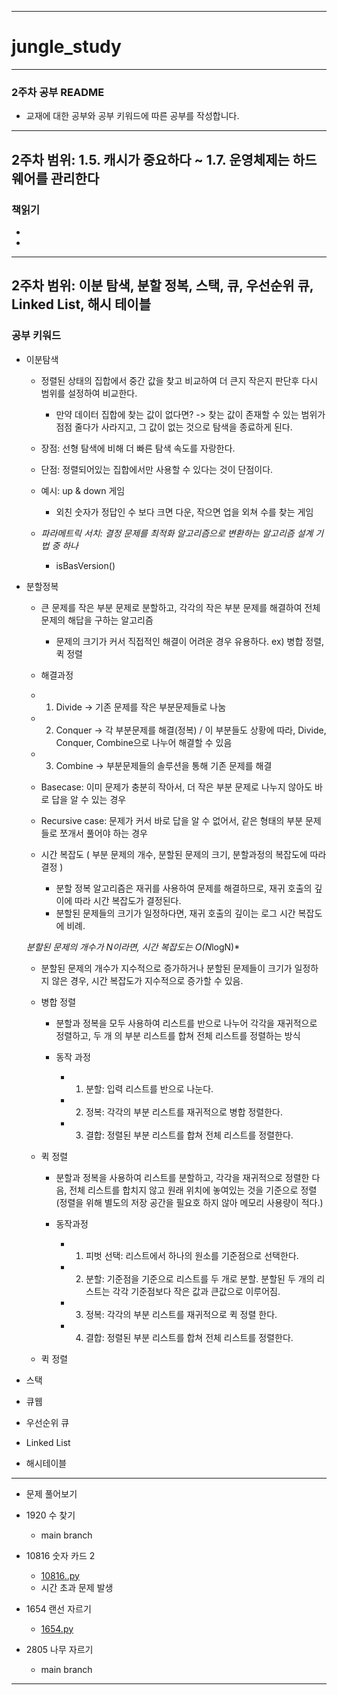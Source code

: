 ------------------------------------------------------------
# jungle_study
------------------------------------------------------------
### 2주차 공부 README
* 교재에 대한 공부와 공부 키워드에 따른 공부를 작성합니다.
------------------------------------------------------------
## 2주차 범위: 1.5. 캐시가 중요하다 ~ 1.7. 운영체제는 하드웨어를 관리한다

### 책읽기

* 
* 

------------------------------------------------------------
## 2주차 범위: 이분 탐색, 분할 정복, 스택, 큐, 우선순위 큐, Linked List, 해시 테이블

### 공부 키워드

* 이분탐색
    - 정렬된 상태의 집합에서 중간 값을 찾고 비교하여 더 큰지 작은지 판단후 다시 범위를 설정하여 비교한다.
        - 만약 데이터 집합에 찾는 값이 없다면? -> 찾는 값이 존재할 수 있는 범위가 점점 줄다가 사라지고, 그 값이 없는 것으로 탐색을 종료하게 된다.

    - 장점: 선형 탐색에 비해 더 빠른 탐색 속도를 자랑한다.
    - 단점: 정렬되어있는 집합에서만 사용할 수 있다는 것이 단점이다.

    - 예시: up & down 게임
        - 외친 숫자가 정답인 수 보다 크면 다운, 작으면 업을 외쳐 수를 찾는 게임

    - *파라메트릭 서치: 결정 문제를 최적화 알고리즘으로 변환하는 알고리즘 설계 기법 중 하나*
        - isBasVersion()

* 분할정복
    -  큰 문제를 작은 부분 문제로 분할하고, 각각의 작은 부분 문제를 해결하여 전체 문제의 해답을 구하는 알고리즘
        - 문제의 크기가 커서 직접적인 해결이 어려운 경우 유용하다. ex) 병합 정렬, 퀵 정렬
    - 해결과정
    - 1. Divide -> 기존 문제를 작은 부분문제들로 나눔
    - 2. Conquer -> 각 부분문제를 해결(정복) / 이 부분들도 상황에 따라, Divide, Conquer, Combine으로 나누어 해결할 수 있음
    - 3. Combine -> 부분문제들의 솔루션을 통해 기존 문제를 해결

    - Basecase: 이미 문제가 충분히 작아서, 더 작은 부분 문제로 나누지 않아도 바로 답을 알 수 있는 경우
    - Recursive case: 문제가 커서 바로 답을 알 수 없어서, 같은 형태의 부분 문제들로 쪼개서 풀어야 하는 경우

    - 시간 복잡도 ( 부분 문제의 개수, 분할된 문제의 크기, 분할과정의 복잡도에 따라 결정 )
        - 분할 정복 알고리즘은 재귀를 사용하여 문제를 해결하므로, 재귀 호출의 깊이에 따라 시간 복잡도가 결정된다.
        - 분할된 문제들의 크기가 일정하다면, 재귀 호출의 깊이는 로그 시간 복잡도에 비례.

    *분할된 문제의 개수가 N이라면, 시간 복잡도는 O(N*logN)*

    - 분할된 문제의 개수가 지수적으로 증가하거나 분할된 문제들이 크기가 일정하지 않은 경우, 시간 복잡도가 지수적으로 증가할 수 있음.

    - 병합 정렬
        - 분할과 정복을 모두 사용하여 리스트를 반으로 나누어 각각을 재귀적으로 정렬하고, 두 개 의 부분 리스트를 합쳐 전체 리스트를 정렬하는 방식

        - 동작 과정
            - 1. 분할: 입력 리스트를 반으로 나눈다.
            - 2. 정복: 각각의 부분 리스트를 재귀적으로 병합 정렬한다.
            - 3. 결합: 정렬된 부분 리스트를 합쳐 전체 리스트를 정렬한다.

    - 퀵 정렬
        - 분할과 정복을 사용하여 리스트를 분할하고, 각각을 재귀적으로 정렬한 다음, 전체 리스트를 합치지 않고 원래 위치에 놓여있는 것을 기준으로 정렬 (정렬을 위해 별도의 저장 공간을 필요호 하지 않아 메모리 사용량이 적다.)

        - 동작과정
            - 1. 피벗 선택: 리스트에서 하나의 원소를 기준점으로 선택한다.
            - 2. 분할: 기준점을 기준으로 리스트를 두 개로 분할. 분할된 두 개의 리스트는 각각 기준점보다 작은 값과 큰값으로 이루어짐.
            - 3. 정복: 각각의 부분 리스트를 재귀적으로 퀵 정렬 한다.
            - 4. 결합: 정렬된 부분 리스트를 합쳐 전체 리스트를 정렬한다.



    - 퀵 정렬

    

* 스택

* 큐웹

* 우선순위 큐

* Linked List

* 해시테이블

------------------------------------------------------------
* 문제 풀어보기

* 1920 수 찾기
    - main branch

* 10816	숫자 카드 2
    - [10816..py](10816.py)
    - 시간 초과 문제 발생

* 1654 랜선 자르기
    - [1654.py](1654.py)

* 2805 나무 자르기
    - main branch
------------------------------------------------------------